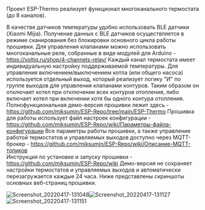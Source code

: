 
Проект ESP-Thermo реализует функционал многоканального термостата (до 8 каналов).

В качестве датчиков температуры удобно использовать BLE датчики (Xiaomi Mijia). 
Получение данных с BLE датчиков осуществляется в режиме сканирования без блокировки основного цикла работы прошивки. 
Для управления клапанами можно использовать многоканальные реле, собранные в виде модулей для Arduino - https://voltiq.ru/shop/4-channels-relay/ 
Каждый канал термостата имеет индивидуальную настройку поддерживаемой температуры. Для управления включением/выключением котла (или общего насоса) 
используется отдельный выход, который реализует логику "И" по группе выходов для управления клапанами контуров. 
Таким образом он отключает котел при отключении всех контуров отопления, либо включает котел при включении хотя бы одного контура отопления.
Полнофункциональная демо-версия прошивки лежит здесь - https://github.com/miksumin/ESP-Repo/tree/main/ESP-Thermo
Прошивка для работы использует файл настроек конфигурации - https://github.com/miksumin/ESP-Repo/wiki/Параметры-файла-конфигурации 
Все параметры работы прошивки, а также управление работой термостатов и управляемых выходов доступно через MQTT-брокер - https://github.com/miksumin/ESP-Repo/wiki/Описание-MQTT-топиков  
Инструкция по установке и запуску прошивки - https://github.com/miksumin/ESP-Repo/wiki 
Демо-версия не сохраняет настройки термостатов и управляемых выходов и автоматически перезагружается каждые 24 часа. 
Ниже представлены скриншоты основных веб-страниц прошивки.

![Screenshot_20220417-131048](https://user-images.githubusercontent.com/63466871/163712880-b1b57d1f-2932-4765-bcea-e7551df9323b.png)![Screenshot_20220417-131127](https://user-images.githubusercontent.com/63466871/163712886-549cad09-6998-48ef-a681-2a725303b1d4.png)![Screenshot_20220417-131151](https://user-images.githubusercontent.com/63466871/163712888-702bf95a-a60f-4173-9066-f4c1c14d2c77.png)
